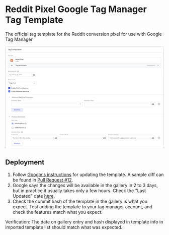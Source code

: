 # Reddit Pixel Google Tag Manager Tag Template

The official tag template for the Reddit conversion pixel for use with Google Tag Manager

![screenshot](pixel-screenshot.png)

## Deployment
1. Follow [Google's instructions](https://developers.google.com/tag-platform/tag-manager/templates/gallery#update_your_template) for updating the template.  A sample diff can be found in [Pull Request #12](https://github.com/reddit/reddit-gtm-template/pull/12).
2. Google says the changes will be available in the gallery in 2 to 3 days, but in practice it usually takes only a few hours. Check the "Last Updated" date [here](https://tagmanager.google.com/gallery/#/owners/reddit/templates/reddit-gtm-template).
3. Check the commit hash of the template in the gallery is what you expect.  Test adding the template to your tag manager account, and check the features match what you expect.

Verification: The date on gallery entry and hash displayed in template info in imported template list should match what was expected.
